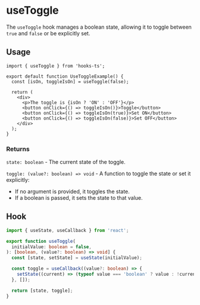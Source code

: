 # useToggle

The `useToggle` hook manages a boolean state, allowing it to toggle between `true` and `false` or be explicitly set.

## Usage

```tsx
import { useToggle } from 'hooks-ts';

export default function UseToggleExample() {
  const [isOn, toggleIsOn] = useToggle(false);

  return (
    <div>
      <p>The toggle is {isOn ? 'ON' : 'OFF'}</p>
      <button onClick={() => toggleIsOn()}>Toggle</button>
      <button onClick={() => toggleIsOn(true)}>Set ON</button>
      <button onClick={() => toggleIsOn(false)}>Set OFF</button>
    </div>
  );
}
```

### Returns

`state: boolean` - The current state of the toggle.

`toggle: (value?: boolean) => void` - A function to toggle the state or set it explicitly:

- If no argument is provided, it toggles the state.
- If a boolean is passed, it sets the state to that value.

## Hook

```ts
import { useState, useCallback } from 'react';

export function useToggle(
  initialValue: boolean = false,
): [boolean, (value?: boolean) => void] {
  const [state, setState] = useState(initialValue);

  const toggle = useCallback((value?: boolean) => {
    setState((current) => (typeof value === 'boolean' ? value : !current));
  }, []);

  return [state, toggle];
}
```
